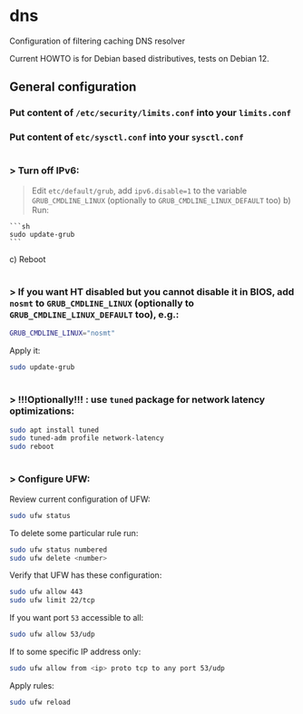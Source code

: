 # dns
Configuration of filtering caching DNS resolver

Current HOWTO is for Debian based distributives, tests on Debian 12.

## General configuration

###  Put content of `/etc/security/limits.conf` into your `limits.conf`

###  Put content of `etc/sysctl.conf` into your `sysctl.conf`

#
### > Turn off IPv6:
  > Edit `etc/default/grub`, add `ipv6.disable=1` to the variable `GRUB_CMDLINE_LINUX` (optionally to `GRUB_CMDLINE_LINUX_DEFAULT` too)
  b) Run:
  
    ```sh
    sudo update-grub
    ```
  c) Reboot

#
### > If you want HT disabled but you cannot disable it in BIOS, add `nosmt` to `GRUB_CMDLINE_LINUX` (optionally to `GRUB_CMDLINE_LINUX_DEFAULT` too), e.g.:
  
  ```sh
  GRUB_CMDLINE_LINUX="nosmt"
  ```
  Apply it:
  
  ```sh
  sudo update-grub
  ```
#
### > !!!Optionally!!! : use `tuned` package for network latency optimizations:
  
  ```sh
  sudo apt install tuned
  sudo tuned-adm profile network-latency
  sudo reboot
  ```
#
### > Configure UFW:
  Review current configuration of UFW:
  
  ```sh
  sudo ufw status
  ```
  To delete some particular rule run:
  
  ```sh
  sudo ufw status numbered
  sudo ufw delete <number>
  ```
  Verify that UFW has these configuration:
  
  ```sh
  sudo ufw allow 443
  sudo ufw limit 22/tcp
  ```
  If you want port `53` accessible to all:
  
  ```sh
  sudo ufw allow 53/udp
  ```
  If to some specific IP address only:
  
  ```sh
  sudo ufw allow from <ip> proto tcp to any port 53/udp
  ```
  Apply rules:

  ```sh
  sudo ufw reload
  ```
